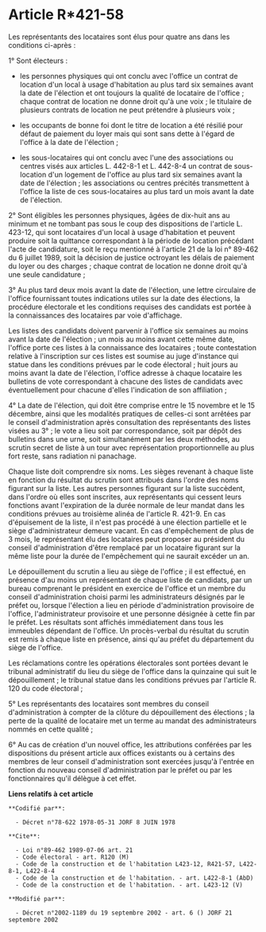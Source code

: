 # Article R*421-58

Les représentants des locataires sont élus pour quatre ans dans les conditions ci-après :

1° Sont électeurs :

- les personnes physiques qui ont conclu avec l'office un contrat de location d'un local à usage d'habitation au plus tard
six semaines avant la date de l'élection et ont toujours la qualité de locataire de l'office ; chaque contrat de location ne
donne droit qu'à une voix ; le titulaire de plusieurs contrats de location ne peut prétendre à plusieurs voix ;

- les occupants de bonne foi dont le titre de location a été résilié pour défaut de paiement du loyer mais qui sont sans
dette à l'égard de l'office à la date de l'élection ;

- les sous-locataires qui ont conclu avec l'une des associations ou centres visés aux articles L. 442-8-1 et L. 442-8-4 un
contrat de sous-location d'un logement de l'office au plus tard six semaines avant la date de l'élection ; les associations
ou centres précités transmettent à l'office la liste de ces sous-locataires au plus tard un mois avant la date de l'élection.

2° Sont éligibles les personnes physiques, âgées de dix-huit ans au minimum et ne tombant pas sous le coup des dispositions
de l'article L. 423-12, qui sont locataires d'un local à usage d'habitation et peuvent produire soit la quittance
correspondant à la période de location précédant l'acte de candidature, soit le reçu mentionné à l'article 21 de la loi n°
89-462 du 6 juillet 1989, soit la décision de justice octroyant les délais de paiement du loyer ou des charges ; chaque
contrat de location ne donne droit qu'à une seule candidature ;

3° Au plus tard deux mois avant la date de l'élection, une lettre circulaire de l'office fournissant toutes indications
utiles sur la date des élections, la procédure électorale et les conditions requises des candidats est portée à la
connaissances des locataires par voie d'affichage.

Les listes des candidats doivent parvenir à l'office six semaines au moins avant la date de l'élection ; un mois au moins
avant cette même date, l'office porte ces listes à la connaissance des locataires ; toute contestation relative à
l'inscription sur ces listes est soumise au juge d'instance qui statue dans les conditions prévues par le code électoral ;
huit jours au moins avant la date de l'élection, l'office adresse à chaque locataire les bulletins de vote correspondant à
chacune des listes de candidats avec éventuellement pour chacune d'elles l'indication de son affiliation ;

4° La date de l'élection, qui doit être comprise entre le 15 novembre et le 15 décembre, ainsi que les modalités pratiques de
celles-ci sont arrêtées par le conseil d'administration après consultation des représentants des listes visées au 3° ; le
vote a lieu soit par correspondance, soit par dépôt des bulletins dans une urne, soit simultanément par les deux méthodes, au
scrutin secret de liste à un tour avec représentation proportionnelle au plus fort reste, sans radiation ni panachage.

Chaque liste doit comprendre six noms. Les sièges revenant à chaque liste en fonction du résultat du scrutin sont attribués
dans l'ordre des noms figurant sur la liste. Les autres personnes figurant sur la liste succèdent, dans l'ordre où elles sont
inscrites, aux représentants qui cessent leurs fonctions avant l'expiration de la durée normale de leur mandat dans les
conditions prévues au troisième alinéa de l'article R. 421-9. En cas d'épuisement de la liste, il n'est pas procédé à une
élection partielle et le siège d'administrateur demeure vacant. En cas d'empêchement de plus de 3 mois, le représentant élu
des locataires peut proposer au président du conseil d'administration d'être remplacé par un locataire figurant sur la même
liste pour la durée de l'empêchement qui ne saurait excéder un an.

Le dépouillement du scrutin a lieu au siège de l'office ; il est effectué, en présence d'au moins un représentant de chaque
liste de candidats, par un bureau comprenant le président en exercice de l'office et un membre du conseil d'administration
choisi parmi les administrateurs désignés par le préfet ou, lorsque l'élection a lieu en période d'administration provisoire
de l'office, l'administrateur provisoire et une personne désignée à cette fin par le préfet. Les résultats sont affichés
immédiatement dans tous les immeubles dépendant de l'office. Un procès-verbal du résultat du scrutin est remis à chaque liste
en présence, ainsi qu'au préfet du département du siège de l'office.

Les réclamations contre les opérations électorales sont portées devant le tribunal administratif du lieu du siège de l'office
dans la quinzaine qui suit le dépouillement ; le tribunal statue dans les conditions prévues par l'article R. 120 du code
électoral ;

5° Les représentants des locataires sont membres du conseil d'administration à compter de la clôture du dépouillement des
élections ; la perte de la qualité de locataire met un terme au mandat des administrateurs nommés en cette qualité ;

6° Au cas de création d'un nouvel office, les attributions conférées par les dispositions du présent article aux offices
existants ou à certains des membres de leur conseil d'administration sont exercées jusqu'à l'entrée en fonction du nouveau
conseil d'administration par le préfet ou par les fonctionnaires qu'il délègue à cet effet.

**Liens relatifs à cet article**

	**Codifié par**:

	  - Décret n°78-622 1978-05-31 JORF 8 JUIN 1978

	**Cite**:

	  - Loi n°89-462 1989-07-06 art. 21
	  - Code électoral - art. R120 (M)
	  - Code de la construction et de l'habitation L423-12, R421-57, L422-8-1, L422-8-4
	  - Code de la construction et de l'habitation. - art. L422-8-1 (AbD)
	  - Code de la construction et de l'habitation. - art. L423-12 (V)

	**Modifié par**:

	  - Décret n°2002-1189 du 19 septembre 2002 - art. 6 () JORF 21 septembre 2002
